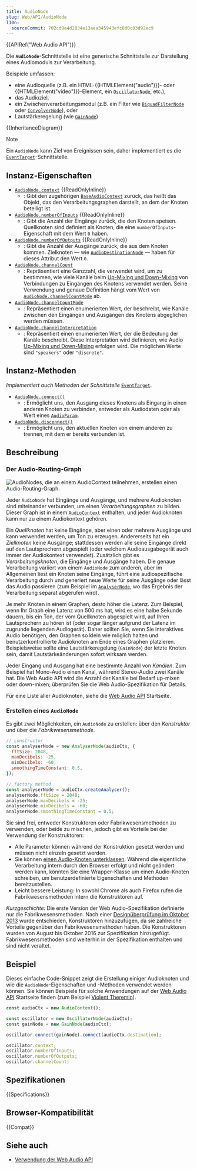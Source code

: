 ```yaml
---
title: AudioNode
slug: Web/API/AudioNode
l10n:
  sourceCommit: 702cd9e4d2834e13aea345943efc8d0c03d92ec9
---
```


{{APIRef("Web Audio API")}}

Die **`AudioNode`**-Schnittstelle ist eine generische Schnittstelle zur Darstellung eines Audiomoduls zur Verarbeitung.

Beispiele umfassen:

- eine Audioquelle (z.B. ein HTML-{{HTMLElement("audio")}}- oder {{HTMLElement("video")}}-Element, ein [`OscillatorNode`](/de/docs/Web/API/OscillatorNode), etc.),
- das Audioziel,
- ein Zwischenverarbeitungsmodul (z.B. ein Filter wie [`BiquadFilterNode`](/de/docs/Web/API/BiquadFilterNode) oder [`ConvolverNode`](/de/docs/Web/API/ConvolverNode)), oder
- Lautstärkeregelung (wie [`GainNode`](/de/docs/Web/API/GainNode))

{{InheritanceDiagram}}

> [!NOTE]
> Ein `AudioNode` kann Ziel von Ereignissen sein, daher implementiert es die [`EventTarget`](/de/docs/Web/API/EventTarget)-Schnittstelle.

## Instanz-Eigenschaften

- [`AudioNode.context`](/de/docs/Web/API/AudioNode/context) {{ReadOnlyInline}}
  - : Gibt den zugehörigen [`BaseAudioContext`](/de/docs/Web/API/BaseAudioContext) zurück, das heißt das Objekt, das den Verarbeitungsgraphen darstellt, an dem der Knoten beteiligt ist.
- [`AudioNode.numberOfInputs`](/de/docs/Web/API/AudioNode/numberOfInputs) {{ReadOnlyInline}}
  - : Gibt die Anzahl der Eingänge zurück, die den Knoten speisen. Quellknoten sind definiert als Knoten, die eine `numberOfInputs`-Eigenschaft mit dem Wert `0` haben.
- [`AudioNode.numberOfOutputs`](/de/docs/Web/API/AudioNode/numberOfOutputs) {{ReadOnlyInline}}
  - : Gibt die Anzahl der Ausgänge zurück, die aus dem Knoten kommen. Zielknoten — wie [`AudioDestinationNode`](/de/docs/Web/API/AudioDestinationNode) — haben für dieses Attribut den Wert `0`.
- [`AudioNode.channelCount`](/de/docs/Web/API/AudioNode/channelCount)
  - : Repräsentiert eine Ganzzahl, die verwendet wird, um zu bestimmen, wie viele Kanäle beim [Up-Mixing und Down-Mixing](/de/docs/Web/API/Web_Audio_API/Basic_concepts_behind_Web_Audio_API#up-mixing_and_down-mixing) von Verbindungen zu Eingängen des Knotens verwendet werden. Seine Verwendung und genaue Definition hängt vom Wert von [`AudioNode.channelCountMode`](/de/docs/Web/API/AudioNode/channelCountMode) ab.
- [`AudioNode.channelCountMode`](/de/docs/Web/API/AudioNode/channelCountMode)
  - : Repräsentiert einen enumerierten Wert, der beschreibt, wie Kanäle zwischen den Eingängen und Ausgängen des Knotens abgeglichen werden müssen.
- [`AudioNode.channelInterpretation`](/de/docs/Web/API/AudioNode/channelInterpretation)
  - : Repräsentiert einen enumerierten Wert, der die Bedeutung der Kanäle beschreibt. Diese Interpretation wird definieren, wie Audio [Up-Mixing und Down-Mixing](/de/docs/Web/API/Web_Audio_API/Basic_concepts_behind_Web_Audio_API#up-mixing_and_down-mixing) erfolgen wird.
    Die möglichen Werte sind `"speakers"` oder `"discrete"`.

## Instanz-Methoden

_Implementiert auch Methoden der Schnittstelle_ [`EventTarget`](/de/docs/Web/API/EventTarget).

- [`AudioNode.connect()`](/de/docs/Web/API/AudioNode/connect)
  - : Ermöglicht uns, den Ausgang dieses Knotens als Eingang in einen anderen Knoten zu verbinden, entweder als Audiodaten oder als Wert eines [`AudioParam`](/de/docs/Web/API/AudioParam).
- [`AudioNode.disconnect()`](/de/docs/Web/API/AudioNode/disconnect)
  - : Ermöglicht uns, den aktuellen Knoten von einem anderen zu trennen, mit dem er bereits verbunden ist.

## Beschreibung

### Der Audio-Routing-Graph

![AudioNodes, die an einem AudioContext teilnehmen, erstellen einen Audio-Routing-Graph.](webaudiobasics.png)

Jeder `AudioNode` hat Eingänge und Ausgänge, und mehrere Audioknoten sind miteinander verbunden, um einen _Verarbeitungsgraphen_ zu bilden. Dieser Graph ist in einem [`AudioContext`](/de/docs/Web/API/AudioContext) enthalten, und jeder Audioknoten kann nur zu einem Audiokontext gehören.

Ein _Quellknoten_ hat keine Eingänge, aber einen oder mehrere Ausgänge und kann verwendet werden, um Ton zu erzeugen. Andererseits hat ein _Zielknoten_ keine Ausgänge; stattdessen werden alle seine Eingänge direkt auf den Lautsprechern abgespielt (oder welchem Audioausgabegerät auch immer der Audiokontext verwendet). Zusätzlich gibt es _Verarbeitungsknoten_, die Eingänge und Ausgänge haben. Die genaue Verarbeitung variiert von einem `AudioNode` zum anderen, aber im Allgemeinen liest ein Knoten seine Eingänge, führt eine audiospezifische Verarbeitung durch und generiert neue Werte für seine Ausgänge oder lässt das Audio passieren (zum Beispiel im [`AnalyserNode`](/de/docs/Web/API/AnalyserNode), wo das Ergebnis der Verarbeitung separat abgerufen wird).

Je mehr Knoten in einem Graphen, desto höher die Latenz. Zum Beispiel, wenn Ihr Graph eine Latenz von 500 ms hat, wird es eine halbe Sekunde dauern, bis ein Ton, der vom Quellknoten abgespielt wird, auf Ihren Lautsprechern zu hören ist (oder sogar länger aufgrund der Latenz im zugrunde liegenden Audiogerät). Daher sollten Sie, wenn Sie interaktives Audio benötigen, den Graphen so klein wie möglich halten und benutzerkontrollierte Audioknoten am Ende eines Graphen platzieren. Beispielsweise sollte eine Lautstärkeregelung (`GainNode`) der letzte Knoten sein, damit Lautstärkeänderungen sofort wirksam werden.

Jeder Eingang und Ausgang hat eine bestimmte Anzahl von _Kanälen_. Zum Beispiel hat Mono-Audio einen Kanal, während Stereo-Audio zwei Kanäle hat. Die Web Audio API wird die Anzahl der Kanäle bei Bedarf up-mixen oder down-mixen; überprüfen Sie die Web Audio-Spezifikation für Details.

Für eine Liste aller Audioknoten, siehe die [Web Audio API](/de/docs/Web/API/Web_Audio_API) Startseite.

### Erstellen eines `AudioNode`

Es gibt zwei Möglichkeiten, ein `AudioNode` zu erstellen: über den _Konstruktor_ und über die _Fabrikwesensmethode_.

```js
// constructor
const analyserNode = new AnalyserNode(audioCtx, {
  fftSize: 2048,
  maxDecibels: -25,
  minDecibels: -60,
  smoothingTimeConstant: 0.5,
});
```

```js
// factory method
const analyserNode = audioCtx.createAnalyser();
analyserNode.fftSize = 2048;
analyserNode.maxDecibels = -25;
analyserNode.minDecibels = -60;
analyserNode.smoothingTimeConstant = 0.5;
```

Sie sind frei, entweder Konstruktoren oder Fabrikwesensmethoden zu verwenden, oder beide zu mischen, jedoch gibt es Vorteile bei der Verwendung der Konstruktoren:

- Alle Parameter können während der Konstruktion gesetzt werden und müssen nicht einzeln gesetzt werden.
- Sie können [einen Audio-Knoten unterklassen](https://github.com/WebAudio/web-audio-api/issues/251). Während die eigentliche Verarbeitung intern durch den Browser erfolgt und nicht geändert werden kann, könnten Sie eine Wrapper-Klasse um einen Audio-Knoten schreiben, um benutzerdefinierte Eigenschaften und Methoden bereitzustellen.
- Leicht bessere Leistung: In sowohl Chrome als auch Firefox rufen die Fabrikwesensmethoden intern die Konstruktoren auf.

_Kurzgeschichte:_ Die erste Version der Web Audio-Spezifikation definierte nur die Fabrikwesensmethoden. Nach einer [Designüberprüfung im Oktober 2013](https://github.com/WebAudio/web-audio-api/issues/250) wurde entschieden, Konstruktoren hinzuzufügen, da sie zahlreiche Vorteile gegenüber den Fabrikwesensmethoden haben. Die Konstruktoren wurden von August bis Oktober 2016 zur Spezifikation hinzugefügt. Fabrikwesensmethoden sind weiterhin in der Spezifikation enthalten und sind nicht veraltet.

## Beispiel

Dieses einfache Code-Snippet zeigt die Erstellung einiger Audioknoten und wie die `AudioNode`-Eigenschaften und -Methoden verwendet werden können. Sie können Beispiele für solche Anwendungen auf der [Web Audio API](/de/docs/Web/API/Web_Audio_API) Startseite finden (zum Beispiel [Violent Theremin](https://github.com/mdn/webaudio-examples/tree/main/violent-theremin)).

```js
const audioCtx = new AudioContext();

const oscillator = new OscillatorNode(audioCtx);
const gainNode = new GainNode(audioCtx);

oscillator.connect(gainNode).connect(audioCtx.destination);

oscillator.context;
oscillator.numberOfInputs;
oscillator.numberOfOutputs;
oscillator.channelCount;
```

## Spezifikationen

{{Specifications}}

## Browser-Kompatibilität

{{Compat}}

## Siehe auch

- [Verwendung der Web Audio API](/de/docs/Web/API/Web_Audio_API/Using_Web_Audio_API)
